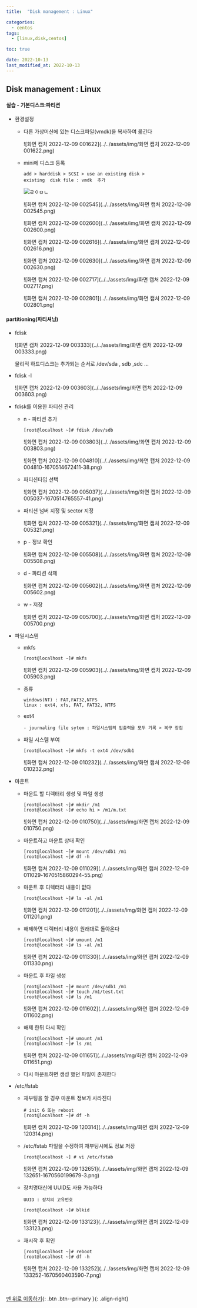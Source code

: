 ```yaml
---
title:  "Disk management : Linux"

categories:
  - centos
tags:
  - [linux,disk,centos]

toc: true

date: 2022-10-13
last_modified_at: 2022-10-13
---
```


## Disk management : Linux

#### 실습 - 기본디스크:파티션

- 환경설정

  - 다른 가상머신에 있는 디스크파일(vmdk)을 복사하여 옮긴다

    ![화면 캡처 2022-12-09 001622](../../assets/img/화면 캡처 2022-12-09 001622.png)

  - mini에 디스크 등록

    ```
    add > harddisk > SCSI > use an existing disk >
    existing  disk file : vmdk  추가 
    ```

    ![ㄹㅇㅁㄴ](../../assets/img/ㄹㅇㅁㄴ-1670513109833-23.png)

    ![화면 캡처 2022-12-09 002545](../../assets/img/화면 캡처 2022-12-09 002545.png)

    ![화면 캡처 2022-12-09 002600](../../assets/img/화면 캡처 2022-12-09 002600.png)

    ![화면 캡처 2022-12-09 002616](../../assets/img/화면 캡처 2022-12-09 002616.png)

    ![화면 캡처 2022-12-09 002630](../../assets/img/화면 캡처 2022-12-09 002630.png)

    ![화면 캡처 2022-12-09 002717](../../assets/img/화면 캡처 2022-12-09 002717.png)

    ![화면 캡처 2022-12-09 002801](../../assets/img/화면 캡처 2022-12-09 002801.png)

#### partitioning(파티셔닝)

- fdisk

  ![화면 캡처 2022-12-09 003333](../../assets/img/화면 캡처 2022-12-09 003333.png)

  물리적 하드디스크는 추가되는 순서로 /dev/sda , sdb ,sdc ...

- fdisk -l

  ![화면 캡처 2022-12-09 003603](../../assets/img/화면 캡처 2022-12-09 003603.png)

- fdisk를 이용한 파티션 관리

  - n - 파티션 추가 

    ```
    [root@localhost ~]# fdisk /dev/sdb
    ```

    ![화면 캡처 2022-12-09 003803](../../assets/img/화면 캡처 2022-12-09 003803.png)

    ![화면 캡처 2022-12-09 004810](../../assets/img/화면 캡처 2022-12-09 004810-1670514672411-38.png)

  - 파티션타입 선택

    ![화면 캡처 2022-12-09 005037](../../assets/img/화면 캡처 2022-12-09 005037-1670514765557-41.png)

  - 파티션 넘버 지정 및 sector 지정 

    ![화면 캡처 2022-12-09 005321](../../assets/img/화면 캡처 2022-12-09 005321.png)

  - p - 정보 확인

    ![화면 캡처 2022-12-09 005508](../../assets/img/화면 캡처 2022-12-09 005508.png)

  - d - 파티션 삭제

    ![화면 캡처 2022-12-09 005602](../../assets/img/화면 캡처 2022-12-09 005602.png)

  - w - 저장

    ![화면 캡처 2022-12-09 005700](../../assets/img/화면 캡처 2022-12-09 005700.png)

- 파일시스템

  - mkfs

    ```
    [root@localhost ~]# mkfs
    ```

    ![화면 캡처 2022-12-09 005903](../../assets/img/화면 캡처 2022-12-09 005903.png)

  - 종류

    ```
    windows(NT) : FAT,FAT32,NTFS
    linux : ext4, xfs, FAT, FAT32, NTFS
    ```

  - ext4

    ```
    - journaling file sytem : 파일시스템의 입출력을 모두 기록 > 복구 장점
    ```

  - 파일 시스템 부여

    ```
    [root@localhost ~]# mkfs -t ext4 /dev/sdb1
    ```

    ![화면 캡처 2022-12-09 010232](../../assets/img/화면 캡처 2022-12-09 010232.png)

- 마운트

  - 마운트 할 디렉터리 생성 및 파일 생성

    ```
    [root@localhost ~]# mkdir /m1
    [root@localhost ~]# echo hi > /m1/m.txt
    ```

    ![화면 캡처 2022-12-09 010750](../../assets/img/화면 캡처 2022-12-09 010750.png)

  - 마운트하고 마운트 상태 확인

    ```
    [root@localhost ~]# mount /dev/sdb1 /m1
    [root@localhost ~]# df -h
    ```

    ![화면 캡처 2022-12-09 011029](../../assets/img/화면 캡처 2022-12-09 011029-1670515860294-55.png)

  - 마운트 후 디렉터리 내용이 없다

    ```
    [root@localhost ~]# ls -al /m1
    ```

    ![화면 캡처 2022-12-09 011201](../../assets/img/화면 캡처 2022-12-09 011201.png)

  - 해제하면 디렉터리 내용이 원래대로 돌아온다

    ```
    [root@localhost ~]# umount /m1
    [root@localhost ~]# ls -al /m1
    ```

    ![화면 캡처 2022-12-09 011330](../../assets/img/화면 캡처 2022-12-09 011330.png)

  - 마운트 후 파일 생성

    ```
    [root@localhost ~]# mount /dev/sdb1 /m1
    [root@localhost ~]# touch /m1/test.txt
    [root@localhost ~]# ls /m1
    ```

    ![화면 캡처 2022-12-09 011602](../../assets/img/화면 캡처 2022-12-09 011602.png)

  - 해제 한뒤 다시 확인

    ```
    [root@localhost ~]# umount /m1
    [root@localhost ~]# ls /m1
    ```

    ![화면 캡처 2022-12-09 011651](../../assets/img/화면 캡처 2022-12-09 011651.png)

  - 다시 마운트하면 생성 했던 파일이 존재한다

- /etc/fstab

  - 재부팅을 할 경우 마운트 정보가 사라진다

    ```
    # init 6 또는 reboot
    [root@localhost ~]# df -h
    ```

    ![화면 캡처 2022-12-09 120314](../../assets/img/화면 캡처 2022-12-09 120314.png)

  - /etc/fstab 파일을 수정하여 재부팅시에도 정보 저장

    ```
    [root@localhost ~] # vi /etc/fstab
    ```

    ![화면 캡처 2022-12-09 132651](../../assets/img/화면 캡처 2022-12-09 132651-1670560199679-3.png)

  - 장치명대신에 UUID도 사용 가능하다

    ```
    UUID : 장치의 고유번호
    
    [root@localhost ~]# blkid
    ```

    ![화면 캡처 2022-12-09 133123](../../assets/img/화면 캡처 2022-12-09 133123.png)

  - 재시작 후 확인

    ```
    [root@localhost ~]# reboot
    [root@localhost ~]# df -h
    ```

    ![화면 캡처 2022-12-09 133252](../../assets/img/화면 캡처 2022-12-09 133252-1670560403590-7.png)

    

<br>

[맨 위로 이동하기](#){: .btn .btn--primary }{: .align-right}